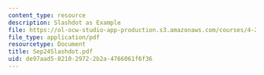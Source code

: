 ```yaml
---
content_type: resource
description: Slashdot as Example
file: https://ol-ocw-studio-app-production.s3.amazonaws.com/courses/4-285-research-topics-in-architecture-citizen-centered-design-of-open-governance-systems-fall-2002/de97aad5821029722b2a4766061f6f36_Sep24Slashdot.pdf
file_type: application/pdf
resourcetype: Document
title: Sep24Slashdot.pdf
uid: de97aad5-8210-2972-2b2a-4766061f6f36
---
```

